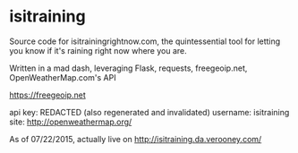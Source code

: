 # isitraining
Source code for isitrainingrightnow.com, the quintessential tool for letting you know if it's raining right now where you are.

Written in a mad dash, leveraging Flask, requests, freegeoip.net, OpenWeatherMap.com's API

https://freegeoip.net

api key: REDACTED (also regenerated and invalidated)
username: isitraining
site: http://openweathermap.org/

As of 07/22/2015, actually live on http://isitraining.da.verooney.com/
